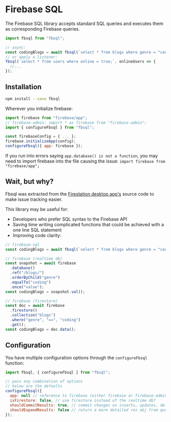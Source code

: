 # Firebase SQL

The Firebase SQL library accepts standard SQL queries and executes them as corresponding Firebase queries.

```javascript
import fbsql from "fbsql";

// async:
const codingBlogs = await fbsql(`select * from blogs where genre = "coding";`);
// or apply a listener:
fbsql(`select * from users where online = true;`, onlineUsers => {
  //...
});
```

## Installation

```bash
npm install --save fbsql
```

Wherever you initialize firebase:

```js
import firebase from "firebase/app";
// firebase-admin: import * as firebase from "firebase-admin";
import { configureFbsql } from "fbsql";

const firebaseConfig = { ... };
firebase.initializeApp(config);
configureFbsql({ app: firebase });
```

If you run into errors saying `app.database() is not a function`, you may need to import firebase into the file causing the issue: `import firebase from "firebase/app";`

## Wait, but why?

Fbsql was extracted from the [Firestation desktop app's](https://github.com/JoeRoddy/firestation/) source code to make issue tracking easier.

This library may be useful for:

- Developers who prefer SQL syntax to the Firebase API
- Saving time writing complicated functions that could be achieved with a one line SQL statement
- Improving code clarity:

```js
// firebase-sql
const codingBlogs = await fbsql(`select * from blogs where genre = "coding";`);

// firebase (realtime db)
const snapshot = await firebase
  .database()
  .ref("/blogs/")
  .orderByChild("genre")
  .equalTo("coding")
  .once("value");
const codingBlogs = snapshot.val();

// firebase (firestore)
const doc = await firebase
  .firestore()
  .collection("blogs")
  .where("genre", "==", "coding")
  .get();
const codingBlogs = doc.data();
```

## Configuration

You have multiple configuration options through the `configureFbsql` function:

```javascript
import fbsql, { configureFbsql } from "fbsql";

// pass any combination of options
// below are the defaults
configureFbsql({
  app: null // reference to firebase (either firebase or firebase-admin)
  isFirestore: false, // use firestore instead of the realtime db?
  shouldCommitResults: true, // commit changes on inserts, updates, deletes?
  shouldExpandResults: false // return a more detailed res obj from queries?
});
```
